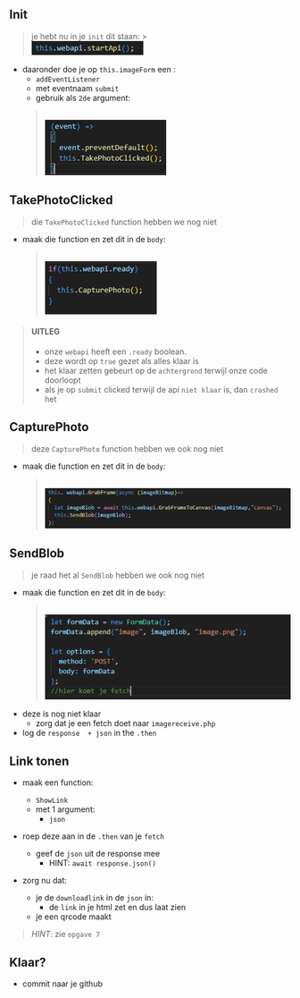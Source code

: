 

## Init

> je hebt nu in je `init` dit staan:
    > </br>![](img/startapi.PNG)

- daaronder doe je op `this.imageForm` een :
    - `addEventListener`
    - met eventnaam `submit`
    - gebruik als `2de` argument:
    > </br>![](img/eventlist.PNG)

## TakePhotoClicked

> die `TakePhotoClicked` function hebben we nog niet

- maak die function en zet dit in de `body`:
    > </br>![](img/ready.PNG)

> #### UITLEG
> - onze `webapi` heeft een `.ready` boolean.
> - deze wordt op `true` gezet als alles klaar is
> - het klaar zetten gebeurt op de `achtergrond` terwijl onze code doorloopt
> - als je op `submit` clicked terwijl de api `niet klaar` is, dan `crashed` het

## CapturePhoto

> deze `CapturePhoto` function hebben we ook nog niet

- maak die function en zet dit in de `body`:
    > </br>![](img/capphoto.PNG)

## SendBlob

> je raad het al `SendBlob` hebben we ook nog niet

- maak die function en zet dit in de `body`:
    > </br>![](img/sendblob.PNG)
- deze is nog niet klaar
    - zorg dat je een fetch doet naar `imagereceive.php`
- log de `response  + json` in the `.then`

## Link tonen

- maak een function:
    - `ShowLink`
    - met 1 argument:
        - `json`
- roep deze aan in de `.then` van je `fetch`
    - geef de `json` uit de response mee
        - HINT: `await response.json()`

- zorg nu dat:
    - je de `downloadlink` in de `json` in:
        - de `link` in je html zet en dus laat zien
    - je een qrcode maakt
> *HINT*:  zie `opgave 7`

## Klaar?
- commit naar je github

